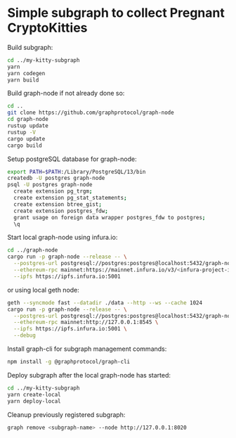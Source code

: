 # Simple subgraph to collect Pregnant CryptoKitties

Build subgraph:

```bash
cd ../my-kitty-subgraph
yarn
yarn codegen
yarn build
```

Build graph-node if not already done so:

```bash
cd ..
git clone https://github.com/graphprotocol/graph-node
cd graph-node
rustup update
rustup -V
cargo update
cargo build
```

Setup postgreSQL database for graph-node:

```bash
export PATH=$PATH:/Library/PostgreSQL/13/bin
createdb -U postgres graph-node
psql -U postgres graph-node
  create extension pg_trgm;
  create extension pg_stat_statements;
  create extension btree_gist;
  create extension postgres_fdw;
  grant usage on foreign data wrapper postgres_fdw to postgres;
  \q
```

Start local graph-node using infura.io:

```bash
cd ../graph-node
cargo run -p graph-node --release -- \
  --postgres-url postgresql://postgres:postgres@localhost:5432/graph-node \
  --ethereum-rpc mainnet:https://mainnet.infura.io/v3/<infura-project-id> \
  --ipfs https://ipfs.infura.io:5001
```

or using local geth node:

```bash
geth --syncmode fast --datadir ./data --http --ws --cache 1024
cargo run -p graph-node --release -- \
  --postgres-url postgresql://postgres:postgres@localhost:5432/graph-node \
  --ethereum-rpc mainnet:http://127.0.0.1:8545 \
  --ipfs https://ipfs.infura.io:5001 \
  --debug
```

Install graph-cli for subgraph management commands:

```bash
npm install -g @graphprotocol/graph-cli
```

Deploy subgraph after the local graph-node has started:

```bash
cd ../my-kitty-subgraph
yarn create-local
yarn deploy-local
```

Cleanup previously registered subgraph:

```bash
graph remove <subgraph-name> --node http://127.0.0.1:8020
```

